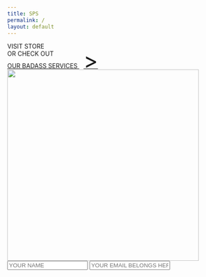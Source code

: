```yaml
---
title: SPS
permalink: /
layout: default
---
```

<div class="home">
  <div class="banner">
    <img src="{{ site.github.url }}/assets/images/banners/Sweet-Pixel-Studio-Indie-Games-Pakistan.svg" alt="">
  </div>
  <div>
    <div class="game-container">
      <img class="img-center" src="{{ site.github.url }}/assets/images/games/Abode-Horror-Adventure-Indie-Game-New.svg" alt="">
      <div class="sps-button-container game-link">
        <a class="sps-button">VISIT STORE</a>
        <div class="shadow"></div>
      </div>
    </div>
    <div class="game-container">
      <img class="img-center" src="{{ site.github.url }}/assets/images/games/Punkbusters-Action-RPG-Cyberpunk-Indie-Game-New.svg" alt="">
    </div>
    <div>
      <span class="services-message">OR CHECK OUT</span>
      <div class="sps-button-container services-link">
        <a href="{{site.github.url}}/services/" class="sps-button services-link">OUR BADASS SERVICES <span style="font-size: 50px; line-height: 14px; padding-left: 10px;">></span></a>
        <div class="shadow"></div>
      </div>
    </div>
    <div>
      <div class="social-links">
        <a class="twitter" href=""><div class="icon"></div></a>
        <a class="instagram" href=""><div class="icon"></div></a>
        <a class="facebook" href=""><div class="icon"></div></a>
      </div>
      <div>
        <img style="width: 440px;" class="img-center" src="{{ site.github.url }}/assets/images/Sign-Up-Text.svg" alt="">
      </div>
      <form id="contact-form" class="contact-form">
        <input type="text" placeholder="YOUR NAME">
        <input type="email" placeholder="YOUR EMAIL BELONGS HERE">
        <img src="{{site.github.url}}/assets/images/Indie-Games-Boom.svg" alt="">
      </form>
    </div>
  </div>
</div>